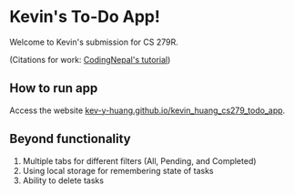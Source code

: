 # Kevin's To-Do App!

Welcome to Kevin's submission for CS 279R.

(Citations for work: [CodingNepal's tutorial](https://www.youtube.com/watch?v=2QIMUBilooc))

## How to run app
Access the website [kev-y-huang.github.io/kevin_huang_cs279_todo_app](https://kev-y-huang.github.io/kevin_huang_cs279_todo_app).

## Beyond functionality
1. Multiple tabs for different filters (All, Pending, and Completed)
2. Using local storage for remembering state of tasks
3. Ability to delete tasks